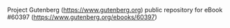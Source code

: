 Project Gutenberg (https://www.gutenberg.org) public repository for
eBook #60397 (https://www.gutenberg.org/ebooks/60397)
